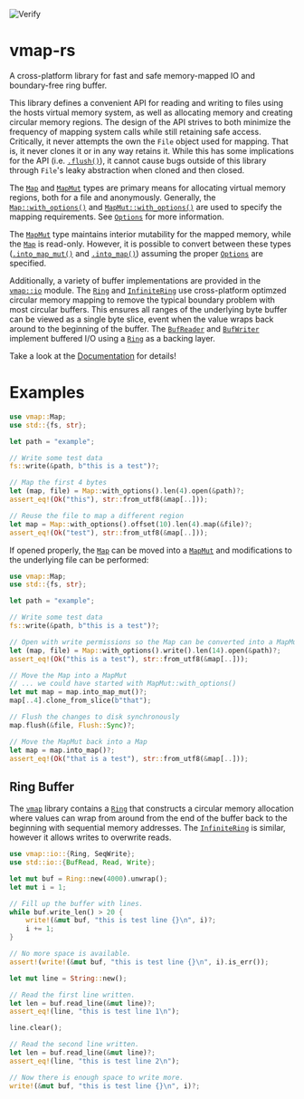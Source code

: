 ![Verify](https://github.com/kalamay/vmap-rs/workflows/Verify/badge.svg)

# vmap-rs
A cross-platform library for fast and safe memory-mapped IO and boundary-free
ring buffer.

This library defines a convenient API for reading and writing to files
using the hosts virtual memory system, as well as allocating memory and
creating circular memory regions. The design of the API strives to
both minimize the frequency of mapping system calls while still retaining
safe access. Critically, it never attempts the own the `File` object used
for mapping. That is, it never clones it or in any way retains it. While
this has some implications for the API (i.e. [`.flush()`]), it cannot cause
bugs outside of this library through `File`'s leaky abstraction when cloned
and then closed.

The [`Map`] and [`MapMut`] types are primary means for allocating virtual
memory regions, both for a file and anonymously. Generally, the
[`Map::with_options()`] and [`MapMut::with_options()`] are used to specify
the mapping requirements. See [`Options`] for more information.

The [`MapMut`] type maintains interior mutability for the mapped memory,
while the [`Map`] is read-only. However, it is possible to convert between
these types ([`.into_map_mut()`] and [`.into_map()`]) assuming the proper
[`Options`] are specified.

Additionally, a variety of buffer implementations are provided in the
[`vmap::io`] module. The [`Ring`] and [`InfiniteRing`] use cross-platform
optimzed circular memory mapping to remove the typical boundary problem
with most circular buffers. This ensures all ranges of the underlying byte
buffer can be viewed as a single byte slice, event when the value wraps
back around to the beginning of the buffer. The [`BufReader`] and [`BufWriter`]
implement buffered I/O using a [`Ring`] as a backing layer.

Take a look at the [Documentation](https://docs.rs/vmap/) for details!

# Examples

```rust
use vmap::Map;
use std::{fs, str};

let path = "example";

// Write some test data
fs::write(&path, b"this is a test")?;

// Map the first 4 bytes
let (map, file) = Map::with_options().len(4).open(&path)?;
assert_eq!(Ok("this"), str::from_utf8(&map[..]));

// Reuse the file to map a different region
let map = Map::with_options().offset(10).len(4).map(&file)?;
assert_eq!(Ok("test"), str::from_utf8(&map[..]));
```

If opened properly, the [`Map`] can be moved into a [`MapMut`] and modifications
to the underlying file can be performed:

```rust
use vmap::Map;
use std::{fs, str};

let path = "example";

// Write some test data
fs::write(&path, b"this is a test")?;

// Open with write permissions so the Map can be converted into a MapMut
let (map, file) = Map::with_options().write().len(14).open(&path)?;
assert_eq!(Ok("this is a test"), str::from_utf8(&map[..]));

// Move the Map into a MapMut
// ... we could have started with MapMut::with_options()
let mut map = map.into_map_mut()?;
map[..4].clone_from_slice(b"that");

// Flush the changes to disk synchronously
map.flush(&file, Flush::Sync)?;

// Move the MapMut back into a Map
let map = map.into_map()?;
assert_eq!(Ok("that is a test"), str::from_utf8(&map[..]));
```

## Ring Buffer

The [`vmap`] library contains a [`Ring`] that constructs a circular memory
allocation where values can wrap from around from the end of the buffer back
to the beginning with sequential memory addresses. The [`InfiniteRing`] is
similar, however it allows writes to overwrite reads.

```rust
use vmap::io::{Ring, SeqWrite};
use std::io::{BufRead, Read, Write};

let mut buf = Ring::new(4000).unwrap();
let mut i = 1;

// Fill up the buffer with lines.
while buf.write_len() > 20 {
    write!(&mut buf, "this is test line {}\n", i)?;
    i += 1;
}

// No more space is available.
assert!(write!(&mut buf, "this is test line {}\n", i).is_err());

let mut line = String::new();

// Read the first line written.
let len = buf.read_line(&mut line)?;
assert_eq!(line, "this is test line 1\n");

line.clear();

// Read the second line written.
let len = buf.read_line(&mut line)?;
assert_eq!(line, "this is test line 2\n");

// Now there is enough space to write more.
write!(&mut buf, "this is test line {}\n", i)?;
```

[`.flush()`]: https://docs.rs/vmap/0.6.2/vmap/struct.MapMut.html#method.flush
[`.into_map()`]: https://docs.rs/vmap/0.6.2/vmap/struct.MapMut.html#method.into_map
[`.into_map_mut()`]: https://docs.rs/vmap/0.6.2/vmap/struct.Map.html#method.into_map_mut
[`BufReader`]: https://docs.rs/vmap/0.6.2/vmap/io/struct.BufReader.html
[`BufWriter`]: https://docs.rs/vmap/0.6.2/vmap/io/struct.BufWriter.html
[`InfiniteRing`]: https://docs.rs/vmap/0.6.2/vmap/io/struct.InfiniteRing.html
[`Map::with_options()`]: https://docs.rs/vmap/0.6.2/vmap/struct.Map.html#method.with_options
[`MapMut::with_options()`]: https://docs.rs/vmap/0.6.2/vmap/struct.MapMut.html#method.with_options
[`MapMut`]: https://docs.rs/vmap/0.6.2/vmap/struct.MapMut.html
[`Map`]: https://docs.rs/vmap/0.6.2/vmap/struct.Map.html
[`Options`]: https://docs.rs/vmap/0.6.2/vmap/struct.Options.html
[`Ring`]: https://docs.rs/vmap/0.6.2/vmap/io/struct.Ring.html
[`vmap::io`]: https://docs.rs/vmap/0.6.2/vmap/io/index.html
[`vmap`]: https://docs.rs/vmap/
